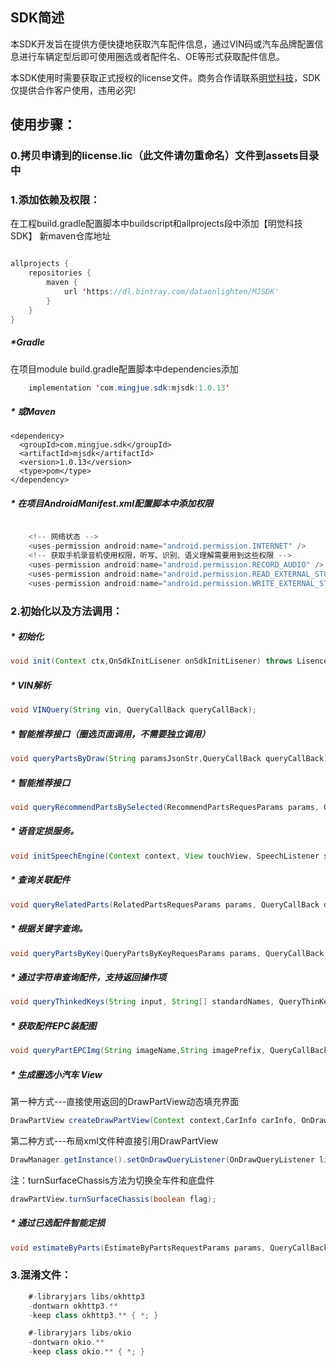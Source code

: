 ## SDK简述
本SDK开发旨在提供方便快捷地获取汽车配件信息，通过VIN码或汽车品牌配置信息进行车辆定型后即可使用圈选或者配件名、OE等形式获取配件信息。

本SDK使用时需要获取正式授权的license文件。商务合作请联系[明觉科技](http://www.dataenlighten.com)，SDK仅提供合作客户使用，违用必究!
## **使用步骤：**
### 0.拷贝申请到的license.lic（此文件请勿重命名）文件到assets目录中
### 1.添加依赖及权限：
在工程build.gradle配置脚本中buildscript和allprojects段中添加【明觉科技SDK】 新maven仓库地址
```java

allprojects {
    repositories {
        maven {
            url 'https://dl.bintray.com/dataenlighten/MJSDK'
        }
    }
}
```
#####     *Gradle
 在项目module build.gradle配置脚本中dependencies添加
```java
    implementation 'com.mingjue.sdk:mjsdk:1.0.13'
```
#####     * 或Maven
```
<dependency>
  <groupId>com.mingjue.sdk</groupId>
  <artifactId>mjsdk</artifactId>
  <version>1.0.13</version>
  <type>pom</type>
</dependency>
```
#####     * 在项目AndroidManifest.xml配置脚本中添加权限
```java

    <!-- 网络状态 -->
    <uses-permission android:name="android.permission.INTERNET" />
    <!-- 获取手机录音机使用权限，听写、识别、语义理解需要用到这些权限 -->
    <uses-permission android:name="android.permission.RECORD_AUDIO" />
    <uses-permission android:name="android.permission.READ_EXTERNAL_STORAGE" />
    <uses-permission android:name="android.permission.WRITE_EXTERNAL_STORAGE" />
```
### 2.初始化以及方法调用：

#####     * 初始化
```java
void init(Context ctx,OnSdkInitLisener onSdkInitLisener) throws LisenceNotFoundException;
```

#####     * VIN解析
```java
void VINQuery(String vin, QueryCallBack queryCallBack);
```

#####     * 智能推荐接口（圈选页面调用，不需要独立调用）

 ```java
void queryPartsByDraw(String paramsJsonStr,QueryCallBack queryCallBack);
```

#####     * 智能推荐接口
```java
void queryRecommendPartsBySelected(RecommendPartsRequesParams params, QueryCallBack queryCallBack);
```

#####     * 语音定损服务。
```java
void initSpeechEngine(Context context, View touchView, SpeechListener speechListener);
```

#####      * 查询关联配件
```java
void queryRelatedParts(RelatedPartsRequesParams params, QueryCallBack queryCallBack);
```

#####      * 根据关键字查询。
```java
void queryPartsByKey(QueryPartsByKeyRequesParams params, QueryCallBack queryCallBack);
```

#####     * 通过字符串查询配件，支持返回操作项
```java
void queryThinkedKeys(String input, String[] standardNames, QueryThinKedKeysCallback queryThinKedKeysCallback);
```

#####     * 获取配件EPC装配图
```java
void queryPartEPCImg(String imageName,String imagePrefix, QueryCallBack queryCallBack);
```

#####     * 生成圈选小汽车 View
第一种方式---直接使用返回的DrawPartView动态填充界面
```java
DrawPartView createDrawPartView(Context context,CarInfo carInfo, OnDrawQueryListener onDrawQueryListener);
```
第二种方式---布局xml文件种直接引用DrawPartView
```java
DrawManager.getInstance().setOnDrawQueryListener(OnDrawQueryListener listener);
```
注：turnSurfaceChassis方法为切换全车件和底盘件
```java
drawPartView.turnSurfaceChassis(boolean flag);
```
#####     * 通过已选配件智能定损
```java
void estimateByParts(EstimateByPartsRequestParams params, QueryCallBack queryCallBack);
```

### 3.混淆文件：
```java
    #-libraryjars libs/okhttp3
    -dontwarn okhttp3.**
    -keep class okhttp3.** { *; }

    #-libraryjars libs/okio
    -dontwarn okio.**
    -keep class okio.** { *; }
```